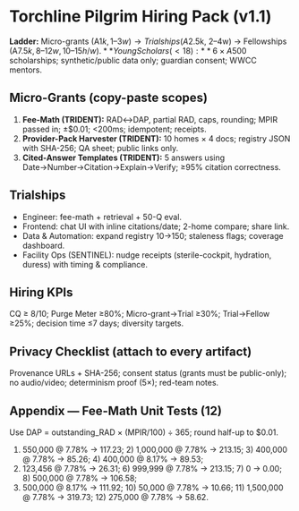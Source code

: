 # Torchline Pilgrim Hiring Pack (v1.1)

**Ladder:** Micro-grants (A$1k, 1–3w) → Trialships (A$2.5k, 2–4w) → Fellowships (A$7.5k, 8–12w, 10–15h/w).  
**Young Scholars (<18):** 6×A$500 scholarships; synthetic/public data only; guardian consent; WWCC mentors.

## Micro-Grants (copy-paste scopes)
1) **Fee-Math (TRIDENT):** RAD↔DAP, partial RAD, caps, rounding; MPIR passed in; ±$0.01; <200ms; idempotent; receipts.  
2) **Provider-Pack Harvester (TRIDENT):** 10 homes × 4 docs; registry JSON with SHA-256; QA sheet; public links only.  
3) **Cited-Answer Templates (TRIDENT):** 5 answers using Date→Number→Citation→Explain→Verify; ≥95% citation correctness.

## Trialships
- Engineer: fee-math + retrieval + 50-Q eval.  
- Frontend: chat UI with inline citations/date; 2-home compare; share link.  
- Data & Automation: expand registry 10→150; staleness flags; coverage dashboard.  
- Facility Ops (SENTINEL): nudge receipts (sterile-cockpit, hydration, duress) with timing & compliance.

## Hiring KPIs
CQ ≥ 8/10; Purge Meter ≥80%; Micro-grant→Trial ≥30%; Trial→Fellow ≥25%; decision time ≤7 days; diversity targets.

## Privacy Checklist (attach to every artifact)
Provenance URLs + SHA-256; consent status (grants must be public-only); no audio/video; determinism proof (5×); red-team notes.

## Appendix — Fee-Math Unit Tests (12)
Use DAP = outstanding_RAD × (MPIR/100) ÷ 365; round half-up to $0.01.
1) 550,000 @ 7.78% → 117.23; 2) 1,000,000 @ 7.78% → 213.15; 3) 400,000 @ 7.78% → 85.26; 4) 400,000 @ 8.17% → 89.53;  
5) 123,456 @ 7.78% → 26.31; 6) 999,999 @ 7.78% → 213.15; 7) 0 → 0.00; 8) 500,000 @ 7.78% → 106.58;  
9) 500,000 @ 8.17% → 111.92; 10) 50,000 @ 7.78% → 10.66; 11) 1,500,000 @ 7.78% → 319.73; 12) 275,000 @ 7.78% → 58.62.
